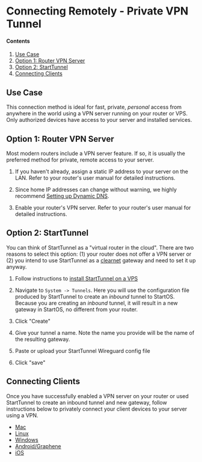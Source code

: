# Connecting Remotely - Private VPN Tunnel

#### Contents

1. [Use Case](#use-case)
1. [Option 1: Router VPN Server](#option-1-router-vpn-server)
1. [Option 2: StartTunnel](#option-2-starttunnel)
1. [Connecting Clients](#connecting-clients)

## Use Case

This connection method is ideal for fast, private, _personal_ access from anywhere in the world using a VPN server running on your router or VPS. Only authorized devices have access to your server and installed services.

## Option 1: Router VPN Server

Most modern routers include a VPN server feature. If so, it is usually the preferred method for private, remote access to your server.

1. If you haven't already, assign a static IP address to your server on the LAN. Refer to your router's user manual for detailed instructions.

1. Since home IP addresses can change without warning, we highly recommend [Setting up Dynamic DNS](../../misc-guides/dynamic-dns.md).

1. Enable your router's VPN server. Refer to your router's user manual for detailed instructions.

## Option 2: StartTunnel

You can think of StartTunnel as a "virtual router in the cloud". There are two reasons to select this option: (1) your router does not offer a VPN server or (2) you intend to use StartTunnel as a [clearnet](./clearnet.md) gateway and need to set it up anyway.

1. Follow instructions to [install StartTunnel on a VPS](../../misc-guides/start-tunnel.md)

1. Navigate to `System -> Tunnels`. Here you will use the configuration file produced by StartTunnel to create an _inbound_ tunnel to StartOS. Because you are creating an _inbound_ tunnel, it will result in a new gateway in StartOS, no different from your router.

1. Click "Create"

1. Give your tunnel a name. Note the name you provide will be the name of the resulting gateway.

1. Paste or upload your StartTunnel Wireguard config file

1. Click "save"

## Connecting Clients

Once you have successfully enabled a VPN server on your router or used StartTunnel to create an inbound tunnel and new gateway, follow instructions below to privately connect your client devices to your server using a VPN.

- [Mac](../../device-guides/mac/vpn.md)
- [Linux](../../device-guides/linux/vpn.md)
- [Windows](../../device-guides/windows/vpn.md)
- [Android/Graphene](../../device-guides/android/vpn.md)
- [iOS](../../device-guides/ios/vpn.md)
